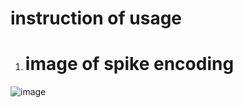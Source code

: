 # instruction of usage

1. # image of spike encoding

![image](https://github.com/GTAKAGI/PSNN/assets/114473358/45354d11-0aa2-4eb5-a16b-735e24dc6366)
